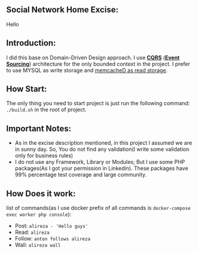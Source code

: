 Social Network Home Excise:
---

Hello

Introduction:
--
I did this base on Domain-Driven Design approach. I use [**CQRS**](http://docs.getprooph.org/tutorial/introduction.html#1-1-4) ([**Event Sourcing**](http://docs.getprooph.org/event-store/)) architecture for the only bounded context in the project. I prefer to use MYSQL as write storage and [memcacheD as read storage](https://www.youtube.com/watch?v=UH7wkvcf0ys).

How Start:
--
The only thing you need to start project is just run the following command: `./build.sh` in the root of project. 

Important Notes:
-
 - As in the excise description mentioned, in this project I assumed we are in sunny day. So, You do not find any validation(I write some validation only for business rules)
 - I do not use any Framework, Library or Modules; But I use some PHP packages(As I got your permission in Linkedin). These packages have 99% percentage test coverage and large community.
 
How Does it work:
---
 list of commands(as I use docker prefix of all commands is `docker-compose exec worker php console`):
  - Post: `alireza - 'Hello guys'`
  - Read: `alireza` 
  - Follow: `anton follows alireza` 
  - Wall: `alireza wall` 